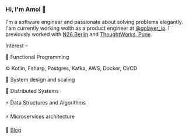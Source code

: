 ### Hi, I'm Amol 👋

I'm a software engineer and passionate about solving problems elegantly.
I'am currently working woith as a product engineer at [@golayer_io](https://twitter.com/golayer_io). I previously worked with [N26 Berlin](http://n26.com) and [ThoughtWorks, Pune](https://www.thoughtworks.com/about-us). 

Interest –

🚀 Functional Programming  

⚙️ Kotlin, Fsharp, Postgres, Kafka, AWS, Docker, CI/CD

🍥 System design and scaling

🚀 Distributed Systems

⚡️ Data Structures and Algorithms

⚡️ Microservices architecture

📝 [Blog](https://amolrv.github.io)

